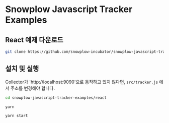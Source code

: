 # Snowplow Javascript Tracker Examples

## React 예제 다운로드

```bash
git clone https://github.com/snowplow-incubator/snowplow-javascript-tracker-examples.git
```

## 설치 및 실행

Collector가 'http://localhost:9090'으로 동작하고 있지 않다면, `src/tracker.js` 에서 주소를 변경해야 합니다.

```bash
cd snowplow-javascript-tracker-examples/react

yarn

yarn start
```
